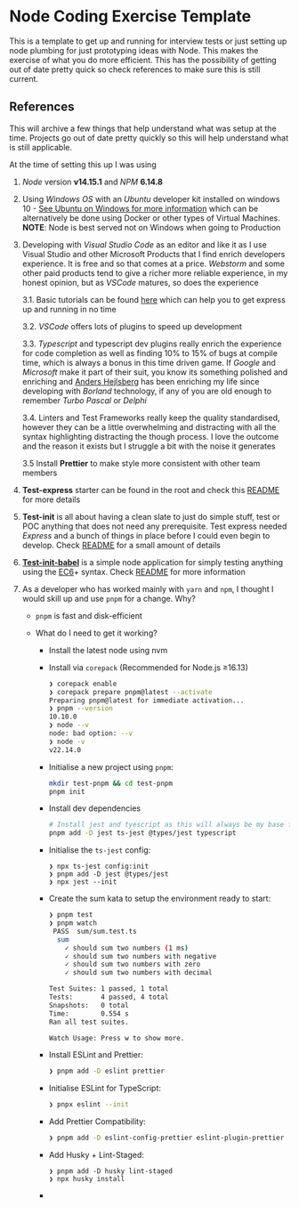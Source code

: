# Node Coding Exercise Template

This is a template to get up and running for interview tests or just setting up node plumbing for just prototyping ideas with Node. This makes the exercise of what you do more efficient. This has the possibility of getting out of date pretty quick so check references to make sure this is still current.

## References

This will archive a few things that help understand what was setup at the time. Projects go out of date pretty quickly so this will help understand what is still applicable.

At the time of setting this up I was using

1. _Node_ version **v14.15.1** and _NPM_ **6.14.8**

2. Using _Windows OS_ with an _Ubuntu_ developer kit installed on windows 10 - [See Ubuntu on Windows for more information](https://ubuntu.com/tutorials/ubuntu-on-windows#1-overview) which can be alternatively be done using Docker or other types of Virtual Machines. **NOTE**: Node is best served not on Windows when going to Production

3. Developing with _Visual Studio Code_ as an editor and like it as I use Visual Studio and other Microsoft Products that I find enrich developers experience. It is free and so that comes at a price. _Webstorm_ and some other paid products tend to give a richer more reliable experience, in my honest opinion, but as _VSCode_ matures, so does the experience

   3.1. Basic tutorials can be found [here](https://code.visualstudio.com/docs/nodejs/nodejs-tutorial) which can help you to get express up and running in no time

   3.2. _VSCode_ offers lots of plugins to speed up development

   3.3. _Typescript_ and typescript dev plugins really enrich the experience for code completion as well as finding 10% to 15% of bugs at compile time, which is always a bonus in this time driven game. If _Google_ and _Microsoft_ make it part of their suit, you know its something polished and enriching and [Anders Hejlsberg](https://en.wikipedia.org/wiki/Anders_Hejlsberg) has been enriching my life since developing with _Borland_ technology, if any of you are old enough to remember _Turbo Pascal_ or _Delphi_

   3.4. Linters and Test Frameworks really keep the quality standardised, however they can be a little overwhelming and distracting with all the syntax highlighting distracting the though process. I love the outcome and the reason it exists but I struggle a bit with the noise it generates

   3.5 Install **Prettier** to make style more consistent with other team members

4. **Test-express** starter can be found in the root and check this [README](test-express/README.md) for more details

5. **Test-init** is all about having a clean slate to just do simple stuff, test or POC anything that does not need any prerequisite. Test express needed *Express* and a bunch of things in place before I could even begin to develop. Check [README](test-init/README.md) for a small amount of details

6. **[Test-init-babel](./test-init-babel)** is a simple node application for simply testing anything using the [EC6](https://medium.com/the-node-js-collection/an-update-on-es6-modules-in-node-js-42c958b890c)+ syntax. Check [README](test-init-babel/README.md) for more information

7. As a developer who has worked mainly with `yarn` and `npm`, I thought I would skill up and use `pnpm` for a change. Why?

   - `pnpm` is fast and disk-efficient

   - What do I need to get it working?

     - Install the latest node using nvm

     - Install via `corepack` (Recommended for Node.js ≥16.13)

       ```bash
       ❯ corepack enable
       ❯ corepack prepare pnpm@latest --activate
       Preparing pnpm@latest for immediate activation...
       ❯ pnpm --version
       10.10.0
       ❯ node --v
       node: bad option: --v
       ❯ node -v
       v22.14.0
       ```
     
     - Initialise a new project using `pnpm`:
     
       ```bash
       mkdir test-pnpm && cd test-pnpm
       pnpm init
       ```
     
     - Install dev dependencies
     
       ```bash
       # Install jest and tyescript as this will always be my base from here on
       pnpm add -D jest ts-jest @types/jest typescript
       ```
     
     - Initialise the `ts-jest` config:
     
       ```
       ❯ npx ts-jest config:init
       ❯ pnpm add -D jest @types/jest
       ❯ npx jest --init
       ```
     
     - Create the sum kata to setup the environment ready to start:
     
       ```bash
       ❯ pnpm test
       ❯ pnpm watch
        PASS  sum/sum.test.ts
         sum
           ✓ should sum two numbers (1 ms)
           ✓ should sum two numbers with negative
           ✓ should sum two numbers with zero
           ✓ should sum two numbers with decimal
       
       Test Suites: 1 passed, 1 total
       Tests:       4 passed, 4 total
       Snapshots:   0 total
       Time:        0.554 s
       Ran all test suites.
       
       Watch Usage: Press w to show more.
       ```
     
     - Install ESLint and Prettier:
     
       ```bash
       ❯ pnpm add -D eslint prettier
       ```
     
     - Initialise ESLint for TypeScript:
     
       ```bash
       ❯ pnpx eslint --init
       ```
     
     - Add Prettier Compatibility:
     
       ```bash
       ❯ pnpm add -D eslint-config-prettier eslint-plugin-prettier
       ```
     
     - Add Husky + Lint-Staged:
     
       ```
       ❯ pnpm add -D husky lint-staged
       ❯ npx husky install
       
       ```
     
       
     
     - 